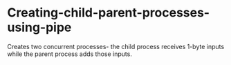 # Creating-child-parent-processes-using-pipe
Creates two concurrent processes- the child process receives 1-byte inputs while the parent process adds those inputs. 
